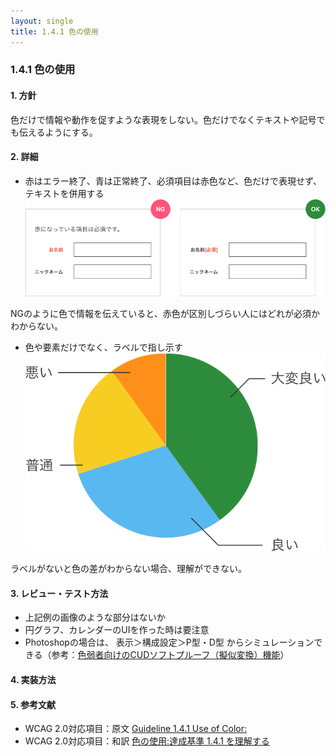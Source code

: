 ```yaml
---
layout: single
title: 1.4.1 色の使用
---
```


### 1.4.1 色の使用

#### 1. 方針
色だけで情報や動作を促すような表現をしない。色だけでなくテキストや記号でも伝えるようにする。

#### 2. 詳細
- 赤はエラー終了、青は正常終了、必須項目は赤色など、色だけで表現せず、テキストを併用する
![色による情報提供のNG例](../../img/1/4/1/1.png)

NGのように色で情報を伝えていると、赤色が区別しづらい人にはどれが必須かわからない。

- 色や要素だけでなく、ラベルで指し示す
![円グラフの例](../../img/1/4/1/2.png)

ラベルがないと色の差がわからない場合、理解ができない。

#### 3. レビュー・テスト方法
- 上記例の画像のような部分はないか
- 円グラフ、カレンダーのUIを作った時は要注意
- Photoshopの場合は、 表示＞構成設定＞P型・D型 からシミュレーションできる（参考：[色弱者向けのCUDソフトプルーフ（擬似変換）機能](https://www.adobe.com/jp/joc/pscs4/showcase/vol02/tips/)）

#### 4. 実装方法
#### 5. 参考文献
- WCAG 2.0対応項目：原文 [Guideline 1.4.1 Use of Color:](https://www.w3.org/TR/UNDERSTANDING-WCAG20/visual-audio-contrast-without-color.html)
- WCAG 2.0対応項目：和訳 [色の使用:達成基準 1.4.1 を理解する](http://waic.jp/docs/UNDERSTANDING-WCAG20/visual-audio-contrast-without-color.html)
